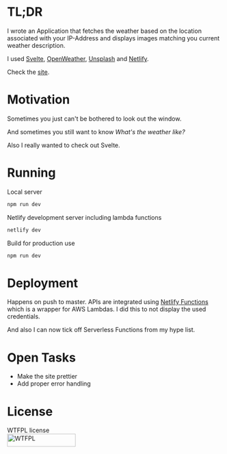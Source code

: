 
# TL;DR
I wrote an Application that fetches the weather based on
the location associated with your IP-Address and displays
images matching you current weather description.

I used [Svelte](https://https://svelte.dev/), [OpenWeather](https://home.openweathermap.org/), [Unsplash](https://unsplash.com/) and [Netlify](https://netlify.com/).

 Check the [site](https://hello.jeinfeldt.net).

# Motivation
Sometimes you just can't be bothered to look out the window.

And sometimes you still want to know *What's the weather like?*

Also I really wanted to check out Svelte.

# Running
Local server
```bash
npm run dev
```
Netlify development server including lambda functions

```bash
netlify dev
```

Build for production use 
```bash
npm run dev
```

# Deployment
Happens on push to master. APIs are integrated using [Netlify Functions](https://www.netlify.com/products/functions/) which is a wrapper for AWS Lambdas.
I did this to not display the used credentials.

And also I can now tick off Serverless Functions from my hype list.

# Open Tasks
* Make the site prettier
* Add proper error handling

# License
WTFPL license <br>
<a href="http://www.wtfpl.net/"><img
       src="http://www.wtfpl.net/wp-content/uploads/2012/12/wtfpl-badge-4.png"
       width="160" height="30" alt="WTFPL" /></a>
